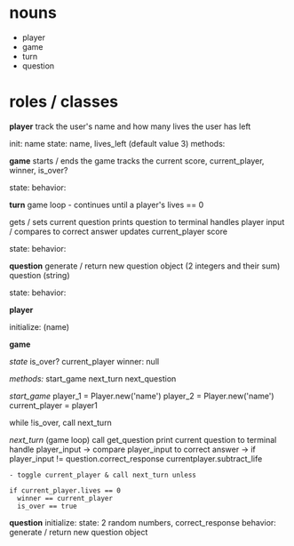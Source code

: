 # nouns
- player
- game
- turn
- question



# roles / classes
**player**
track the user's name and how many lives the user has left

init: name 
state: name, lives_left (default value 3)
methods: 



**game**
starts / ends the game
tracks the current score, current_player, winner, is_over?

<!-- init: is_over? == false -->
state:
behavior:


**turn**
game loop - continues until a player's lives == 0


gets / sets current question
prints question to terminal
handles player input / compares to correct answer
updates current_player score

state:
behavior:


**question**
generate / return new question object 
(2 integers and their sum)
question (string)

state:
behavior:

**player**


initialize: (name)



**game**


*state*
is_over?
current_player
winner: null

*methods:*
start_game
next_turn
next_question

  *start_game*
  player_1 = Player.new('name')
  player_2 = Player.new('name')
  current_player = player1

  while !is_over, call next_turn

  *next_turn* (game loop)
  call get_question
  print current question to terminal
  handle player_input 
    -> compare player_input to correct answer
    -> if player_input != question.correct_response
        currentplayer.subtract_life

    - toggle current_player & call next_turn unless 
    
    if current_player.lives == 0
      winner == current_player
      is_over == true  









**question**
initialize: 
state: 2 random numbers, correct_response
behavior: generate / return new question object









